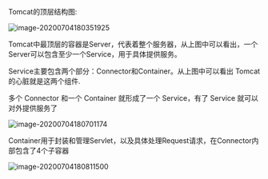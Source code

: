 Tomcat的顶层结构图:

![image-20200704180351925](C:\Users\lulud\AppData\Roaming\Typora\typora-user-images\image-20200704180351925.png)

Tomcat中最顶层的容器是Server，代表着整个服务器，从上图中可以看出，一个Server可以包含至少一个Service，用于具体提供服务。

Service主要包含两个部分：Connector和Container。从上图中可以看出 Tomcat 的心脏就是这两个组件.

多个 Connector 和一个 Container 就形成了一个 Service，有了 Service 就可以对外提供服务了

![image-20200704180701174](C:\Users\lulud\AppData\Roaming\Typora\typora-user-images\image-20200704180701174.png)

Container用于封装和管理Servlet，以及具体处理Request请求，在Connector内部包含了4个子容器

![image-20200704180811500](C:\Users\lulud\AppData\Roaming\Typora\typora-user-images\image-20200704180811500.png)